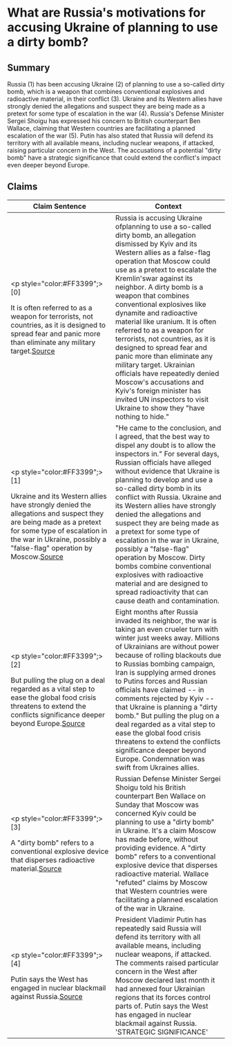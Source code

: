 # What are Russia's motivations for accusing Ukraine of planning to use a dirty bomb?

## Summary
Russia (1) has been accusing Ukraine (2) of planning to use a so-called dirty bomb, which is a weapon that combines conventional explosives and radioactive material, in their conflict (3). Ukraine and its Western allies have strongly denied the allegations and suspect they are being made as a pretext for some type of escalation in the war (4). Russia's Defense Minister Sergei Shoigu has expressed his concern to British counterpart Ben Wallace, claiming that Western countries are facilitating a planned escalation of the war (5). Putin has also stated that Russia will defend its territory with all available means, including nuclear weapons, if attacked, raising particular concern in the West. The accusations of a potential "dirty bomb" have a strategic significance that could extend the conflict's impact even deeper beyond Europe.

## Claims
| Claim Sentence | Context |
|---|---|
|<p style="color:#FF3399";>[0]</p>It is often referred to as a weapon for terrorists, not countries, as it is designed to spread fear and panic more than eliminate any military target.<a href="https://www.cnn.com/europe/live-news/russia-ukraine-war-news-10-25-22/h_047d103a7f851ebb32f47b45678d00f5" target="_blank">Source</a>| Russia is accusing Ukraine ofplanning to use a so-called dirty bomb, an allegation dismissed by Kyiv and its Western allies as a false-flag operation that Moscow could use as a pretext to escalate the Kremlin'swar against its neighbor. A dirty bomb is a weapon that combines conventional explosives like dynamite and radioactive material like uranium. It is often referred to as a weapon for terrorists, not countries, as it is designed to spread fear and panic more than eliminate any military target. Ukrainian officials have repeatedly denied Moscow's accusations and Kyiv's foreign minister has invited UN inspectors to visit Ukraine to show they "have nothing to hide."|
|<p style="color:#FF3399";>[1]</p>Ukraine and its Western allies have strongly denied the allegations and suspect they are being made as a pretext for some type of escalation in the war in Ukraine, possibly a "false-flag" operation by Moscow.<a href="https://www.voanews.com/a/iaea-to-inspect-2-ukrainian-sites-russia-alleges-are-producing-dirty-bombs-/6809078.html" target="_blank">Source</a>| "He came to the conclusion, and I agreed, that the best way to dispel any doubt is to allow the inspectors in." For several days, Russian officials have alleged without evidence that Ukraine is planning to develop and use a so-called dirty bomb in its conflict with Russia. Ukraine and its Western allies have strongly denied the allegations and suspect they are being made as a pretext for some type of escalation in the war in Ukraine, possibly a "false-flag" operation by Moscow. Dirty bombs combine conventional explosives with radioactive material and are designed to spread radioactivity that can cause death and contamination.|
|<p style="color:#FF3399";>[2]</p>But pulling the plug on a deal regarded as a vital step to ease the global food crisis threatens to extend the conflicts significance deeper beyond Europe.<a href="https://www.bnnbloomberg.ca/russia-halting-involvement-in-ukraine-grain-safe-transit-deal-1.1839070" target="_blank">Source</a>| Eight months after Russia invaded its neighbor, the war is taking an even crueler turn with winter just weeks away. Millions of Ukrainians are without power because of rolling blackouts due to Russias bombing campaign, Iran is supplying armed drones to Putins forces and Russian officials have claimed -- in comments rejected by Kyiv -- that Ukraine is planning a "dirty bomb." But pulling the plug on a deal regarded as a vital step to ease the global food crisis threatens to extend the conflicts significance deeper beyond Europe. Condemnation was swift from Ukraines allies.|
|<p style="color:#FF3399";>[3]</p>A "dirty bomb" refers to a conventional explosive device that disperses radioactive material.<a href="https://www.dw.com/en/russia-ukraine-updates-zelenskyy-slams-russias-dirty-bomb-claims/a-63529792" target="_blank">Source</a>| Russian Defense Minister Sergei Shoigu told his British counterpart Ben Wallace on Sunday that Moscow was concerned Kyiv could be planning to use a "dirty bomb" in Ukraine. It's a claim Moscow has made before, without providing evidence. A "dirty bomb" refers to a conventional explosive device that disperses radioactive material. Wallace "refuted" claims by Moscow that Western countries were facilitating a planned escalation of the war in Ukraine.|
|<p style="color:#FF3399";>[4]</p>Putin says the West has engaged in nuclear blackmail against Russia.<a href="https://www.reuters.com/world/europe/russia-says-us-lowers-nuclear-threshold-by-deploying-new-nuclear-bombs-europe-2022-10-29/" target="_blank">Source</a>| President Vladimir Putin has repeatedly said Russia will defend its territory with all available means, including nuclear weapons, if attacked. The comments raised particular concern in the West after Moscow declared last month it had annexed four Ukrainian regions that its forces control parts of. Putin says the West has engaged in nuclear blackmail against Russia. 'STRATEGIC SIGNIFICANCE'|
